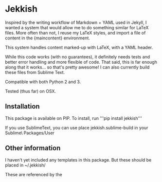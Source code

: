 # Jekkish


Inspired by the writing workflow of Markdown + YAML used in Jekyll, I wanted a system that would allow me to do something similar for LaTeX files. More often than not, I reuse my LaTeX styles, and import a file of content in the {maincontent} environment.

This system handles content marked-up with LaTeX, with a YAML header.

While this code works (with no guarantees), it definitely needs tests and better error handling and more flexible of code. That said, this is far enough along that it works... so that's pretty awesome! I can also currently build these files from Sublime Text.

Compatible with both Python 2 and 3.

Tested (thus far) on OSX.

## Installation
This package is available on PIP. To install, run '''pip install jekkish'''

If you use SublimeText, you can use place jekkish.sublime-build in your Sublime\ Packages/User

## Other information
I haven't yet included any templates in this package. But these should be placed in ~/.jekkish/

These are referenced by the <template> variable. Jekkish adds the .tex extension

These files are essentially LaTeX files, but with some templating logic.
* ((* *)) is used for enclosing logic
* (((<name>))) is used for where variables will be rendered.
* Everything below the YAML header will be rendered in the (((content))) tag.
* Everything above the YAML header will be ignored.
